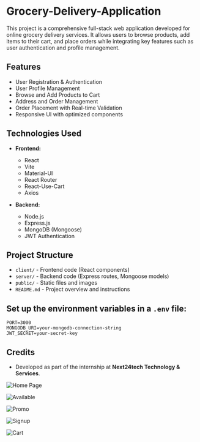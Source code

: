 # Grocery-Delivery-Application

This project is a comprehensive full-stack web application developed for online grocery delivery services. It allows users to browse products, add items to their cart, and place orders while integrating key features such as user authentication and profile management.

## Features
- User Registration & Authentication
- User Profile Management
- Browse and Add Products to Cart
- Address and Order Management
- Order Placement with Real-time Validation
- Responsive UI with optimized components

## Technologies Used
- **Frontend:**
  - React
  - Vite
  - Material-UI
  - React Router
  - React-Use-Cart
  - Axios

- **Backend:**
  - Node.js
  - Express.js
  - MongoDB (Mongoose)
  - JWT Authentication

## Project Structure
- `client/` - Frontend code (React components)
- `server/` - Backend code (Express routes, Mongoose models)
- `public/` - Static files and images
- `README.md` - Project overview and instructions

## Set up the environment variables in a `.env` file:

    PORT=3000
    MONGODB_URI=your-mongodb-connection-string
    JWT_SECRET=your-secret-key


## Credits
- Developed as part of the internship at **Next24tech Technology & Services**.


![Home Page]([https://github.com/varun-chandola/Grocery-Delivery-Application/blob/main/Screenshots/Screenshot%202024-08-30%20210515.png](https://github.com/TanmayAdhikari/Grocery-Delivery-Application/blob/main/Screenshots/Screenshot%202024-08-30%20210515.png))

![Available]([https://github.com/varun-chandola/Grocery-Delivery-Application/blob/main/Screenshots/Screenshot%202024-08-30%20210644.png](https://github.com/TanmayAdhikari/Grocery-Delivery-Application/blob/main/Screenshots/Screenshot%202024-08-30%20210644.png))

![Promo]([https://github.com/varun-chandola/Grocery-Delivery-Application/blob/main/Screenshots/Screenshot%202024-08-30%20210726.png](https://github.com/TanmayAdhikari/Grocery-Delivery-Application/blob/main/Screenshots/Screenshot%202024-08-30%20210726.png))

![Signup]([https://github.com/varun-chandola/Grocery-Delivery-Application/blob/main/Screenshots/Screenshot%202024-08-30%20210803.png](https://github.com/TanmayAdhikari/Grocery-Delivery-Application/blob/main/Screenshots/Screenshot%202024-08-30%20210726.png))

![Cart]([https://github.com/varun-chandola/Grocery-Delivery-Application/blob/main/Screenshots/Screenshot%202024-08-30%20211313.png](https://github.com/TanmayAdhikari/Grocery-Delivery-Application/blob/main/Screenshots/Screenshot%202024-08-30%20211313.png))
